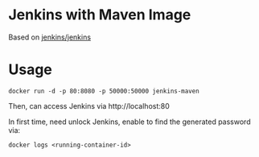 # Jenkins with Maven Image

Based on [jenkins/jenkins](https://hub.docker.com/r/jenkins/jenkins/)

# Usage
```
docker run -d -p 80:8080 -p 50000:50000 jenkins-maven
```
Then, can access Jenkins via http://localhost:80

In first time, need unlock Jenkins, enable to find the generated password via:
```
docker logs <running-container-id>
```

